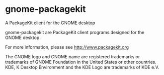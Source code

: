 # gnome-packagekit
A PackageKit client for the GNOME desktop

gnome-packagekit are PackageKit client programs designed for the GNOME desktop.

For more information, please see http://www.packagekit.org

The GNOME logo and GNOME name are registered trademarks or trademarks of
GNOME Foundation in the United States or other countries.
KDE, K Desktop Environment and the KDE Logo are trademarks of KDE e.V.

